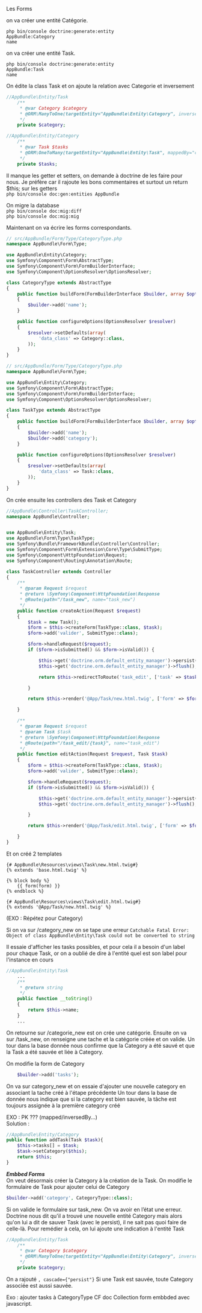 Les Forms


on va créer une entité Catégorie.

`php bin/console doctrine:generate:entity`  
`AppBundle:Category`  
`name`

on va créer une entité Task.

`php bin/console doctrine:generate:entity`  
`AppBundle:Task`  
`name`


On édite la class Task et on ajoute la relation avec Categorie et inversement
```php
//AppBundle\Entity/Task
    /**
     * @var Category $category
     * @ORM\ManyToOne(targetEntity="AppBundle\Entity\Category", inversedBy="tasks")
     */
    private $category;
```
```php
//AppBundle\Entity/Category
    /**
     * @var Task $tasks
     * @ORM\OneToMany(targetEntity="AppBundle\Entity\Task", mappedBy="category")
     */
    private $tasks;
```
 
Il manque les getter et setters, on demande à doctrine de les faire pour nous. Je préfère car il rajoute les bons commentaires et surtout un return $this; sur les getters  
`php bin/console doc:gen:entities AppBundle`

On migre la database  
`php bin/console doc:mig:diff`    
`php bin/console doc:mig:mig`

Maintenant on va écrire les forms correspondants.
```php
// src/AppBundle/Form/Type/CategoryType.php
namespace AppBundle\Form\Type;

use AppBundle\Entity\Category;
use Symfony\Component\Form\AbstractType;
use Symfony\Component\Form\FormBuilderInterface;
use Symfony\Component\OptionsResolver\OptionsResolver;

class CategoryType extends AbstractType
{
    public function buildForm(FormBuilderInterface $builder, array $options)
    {
        $builder->add('name');
    }

    public function configureOptions(OptionsResolver $resolver)
    {
        $resolver->setDefaults(array(
            'data_class' => Category::class,
        ));
    }
}
```
  
```php
// src/AppBundle/Form/Type/CategoryType.php
namespace AppBundle\Form\Type;

use AppBundle\Entity\Category;
use Symfony\Component\Form\AbstractType;
use Symfony\Component\Form\FormBuilderInterface;
use Symfony\Component\OptionsResolver\OptionsResolver;

class TaskType extends AbstractType
{
    public function buildForm(FormBuilderInterface $builder, array $options)
    {
        $builder->add('name');
        $builder->add('category');
    }

    public function configureOptions(OptionsResolver $resolver)
    {
        $resolver->setDefaults(array(
            'data_class' => Task::class,
        ));
    }
}
```

On crée ensuite les controllers des Task et Category
```php
//AppBundle\Controller\TaskController;
namespace AppBundle\Controller;


use AppBundle\Entity\Task;
use AppBundle\Form\Type\TaskType;
use Symfony\Bundle\FrameworkBundle\Controller\Controller;
use Symfony\Component\Form\Extension\Core\Type\SubmitType;
use Symfony\Component\HttpFoundation\Request;
use Symfony\Component\Routing\Annotation\Route;

class TaskController extends Controller
{
    /**
     * @param Request $request
     * @return \Symfony\Component\HttpFoundation\Response
     * @Route(path="/task_new", name="task_new")
     */
    public function createAction(Request $request)
    {
        $task = new Task();
        $form = $this->createForm(TaskType::class, $task);
        $form->add('valider', SubmitType::class);

        $form->handleRequest($request);
        if ($form->isSubmitted() && $form->isValid()) {

            $this->get('doctrine.orm.default_entity_manager')->persist($task);
            $this->get('doctrine.orm.default_entity_manager')->flush();

            return $this->redirectToRoute('task_edit', ['task' => $task->getId()]);

        }

        return $this->render('@App/Task/new.html.twig', ['form' => $form->createView()]);

    }

    /**
     * @param Request $request
     * @param Task $task
     * @return \Symfony\Component\HttpFoundation\Response
     * @Route(path="/task_edit/{task}", name="task_edit")
     */
    public function editAction(Request $request, Task $task)
    {
        $form = $this->createForm(TaskType::class, $task);
        $form->add('valider', SubmitType::class);

        $form->handleRequest($request);
        if ($form->isSubmitted() && $form->isValid()) {

            $this->get('doctrine.orm.default_entity_manager')->persist($task);
            $this->get('doctrine.orm.default_entity_manager')->flush();

        }

        return $this->render('@App/Task/edit.html.twig', ['form' => $form->createView()]);

    }
}
```
Et on créé 2 templates
```twig
{# AppBundle\Resources\views\Task\new.html.twig#}
{% extends 'base.html.twig' %}

{% block body %}
    {{ form(form) }}
{% endblock %}
```
```twig
{# AppBundle\Resources\views\Task\edit.html.twig#}
{% extends '@App/Task/new.html.twig' %}
```


(EXO : Répétez pour Category)  

Si on va sur /category_new on se tape une erreur
`Catchable Fatal Error: Object of class AppBundle\Entity\Task could not be converted to string`

Il essaie d'afficher les tasks possibles, et pour cela il a besoin d'un label pour chaque Task, or on a oublié de dire à l'entité quel est son label pour l'instance en cours
```php
//AppBundle\Entity\Task
    ...
    /**
     * @return string
     */
    public function __toString()
    {
        return $this->name;
    }
    ...
```
On retourne sur /categorie_new est on crée une catégorie. Ensuite on va sur /task_new, on renseigne une tache et la catégorie créée et on valide.
Un tour dans la base donnée nous confirme que la Category a été sauvé et que la Task a été sauvée et liée à Category.


On modifie la form de Category
```php
    $builder->add('tasks');
```

On va sur category_new et on essaie d'ajouter une nouvelle category en associant la tache créé à l'étape précédente
Un tour dans la base de donnée nous indique que si la category est bien sauvée, la tâche est toujours assignée à la première category créé

EXO : PK ???
(mapped/inversedBy...)  
Solution : 
```php
//AppBundle\Entity/Category
public function addTask(Task $task){
    $this->tasks[] = $task;
    $task->setCategory($this);
    return $this;
}
```


***Embbed Forms***  
On veut désormais créer la Category à la création de la Task. On modifie le formulaire de Task pour ajouter celui de Category
```php
$builder->add('category', CategoryType::class);
```

Si on valide le formulaire sur task_new. On va avoir en l’état une erreur. Doctrine nous dit qu'il a trouvé une nouvelle entité Category mais alors qu'on lui a dit de sauver Task
 (avec le persist), il ne sait pas quoi faire de celle-là. Pour remédier à cela, on lui ajoute une indication à l'entité Task
 ```php
 //AppBundle\Entity/Task
     /**
      * @var Category $category
      * @ORM\ManyToOne(targetEntity="AppBundle\Entity\Category", inversedBy="tasks", cascade={"persist"})
      */
     private $category;
 ```
 On a rajouté `, cascade={"persist"}` Si une Task est sauvée, toute Category associée est aussi sauvée.


Exo : ajouter tasks à CategoryType
CF doc Collection form embbded avec javascript.

